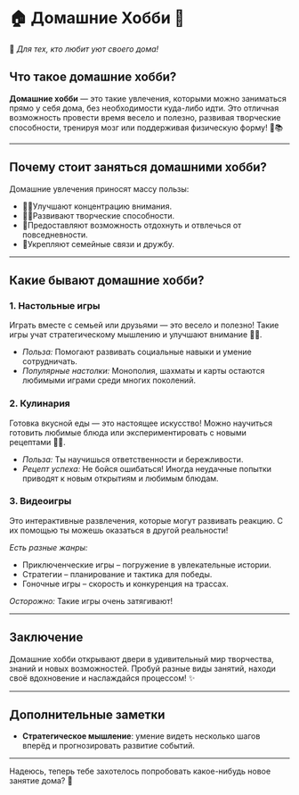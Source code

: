 # 🏠 **Домашние Хобби** 🏡

🌟 *Для тех, кто любит уют своего дома!*

## Что такое домашние хобби?

**Домашние хобби** — это такие увлечения, которыми можно заниматься прямо у себя дома, без необходимости куда-либо идти. Это отличная возможность провести время весело и полезно, развивая творческие способности, тренируя мозг или поддерживая физическую форму! 🎨📚

---

## Почему стоит заняться домашними хобби?

Домашние увлечения приносят массу пользы:

- 💪🏽Улучшают концентрацию внимания.
- 🧑‍🏫Развивают творческие способности.
- 🙆Предоставляют возможность отдохнуть и отвлечься от повседневности.
- 🤝Укрепляют семейные связи и дружбу.

---

## Какие бывают домашние хобби?

### **1. Настольные игры**

Играть вместе с семьей или друзьями — это весело и полезно! Такие игры учат стратегическому мышлению и улучшают внимание 🔢🎲.

- *Польза:* Помогают развивать социальные навыки и умение сотрудничать.
- *Популярные настолки:* Монополия, шахматы и карты остаются любимыми играми среди многих поколений.

### **2. Кулинария**

Готовка вкусной еды — это настоящее искусство! Можно научиться готовить любимые блюда или экспериментировать с новыми рецептами 🍳🥗.

- *Польза:* Ты научишься ответственности и бережливости.
- *Рецепт успеха:* Не бойся ошибаться! Иногда неудачные попытки приводят к новым открытиям и любимым блюдам.

### **3. Видеоигры**

Это интерактивные развлечения, которые могут развивать реакцию. С их помощью ты можешь оказаться в другой реальности!

*Есть разные жанры:*

- Приключенческие игры – погружение в увлекательные истории.
- Стратегии – планирование и тактика для победы.
- Гоночные игры – скорость и конкуренция на трассах.

*Осторожно:* Такие игры очень затягивают!

---

## Заключение

Домашние хобби открывают двери в удивительный мир творчества, знаний и новых возможностей. Пробуй разные виды занятий, находи своё вдохновение и наслаждайся процессом! ✨

---

## Дополнительные заметки

- **Стратегическое мышление**: умение видеть несколько шагов вперёд и прогнозировать развитие событий.

---

Надеюсь, теперь тебе захотелось попробовать какое-нибудь новое занятие дома? 🤩
